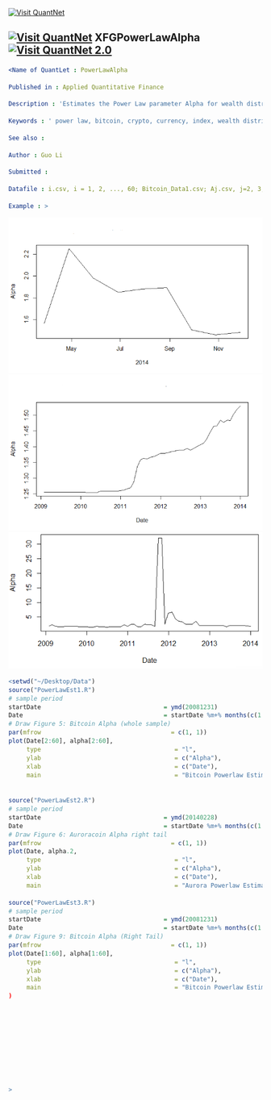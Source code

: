 [<img src="https://github.com/QuantLet/Styleguide-and-Validation-procedure/blob/master/pictures/banner.png" alt="Visit QuantNet">](http://quantlet.de/index.php?p=info)

## [<img src="https://github.com/QuantLet/Styleguide-and-Validation-procedure/blob/master/pictures/qloqo.png" alt="Visit QuantNet">](http://quantlet.de/) **XFGPowerLawAlpha** [<img src="https://github.com/QuantLet/Styleguide-and-Validation-procedure/blob/master/pictures/QN2.png" width="60" alt="Visit QuantNet 2.0">](http://quantlet.de/d3/ia)


```yaml
<Name of QuantLet : PowerLawAlpha

Published in : Applied Quantitative Finance

Description : 'Estimates the Power Law parameter Alpha for wealth distribution of Bitcoin and Auroracoin.'

Keywords : ' power law, bitcoin, crypto, currency, index, wealth distribution'

See also : 

Author : Guo Li

Submitted :

Datafile : i.csv, i = 1, 2, ..., 60; Bitcoin_Data1.csv; Aj.csv, j=2, 3, ..., 10 Auroracoin.csv

Example : >
```


![Picture1](PowerLawAlpha1.PNG)
![Picture1](PowerLawAlpha2.PNG)
![Picture1](PowerLawAlpha3.PNG)

```R
<setwd("~/Desktop/Data")
source("PowerLawEst1.R")
# sample period
startDate                                  = ymd(20081231)
Date                                       = startDate %m+% months(c(1:(length(alpha))))
# Draw Figure 5: Bitcoin Alpha (whole sample)
par(mfrow                                    = c(1, 1))
plot(Date[2:60], alpha[2:60], 
     type                                     = "l", 
     ylab                                     = c("Alpha"), 
     xlab                                     = c("Date"), 
     main                                     = "Bitcoin Powerlaw Estimation (whole sample)")


source("PowerLawEst2.R")
# sample period
startDate                                  = ymd(20140228)
Date                                       = startDate %m+% months(c(1:(length(alpha.2))))
# Draw Figure 6: Auroracoin Alpha right tail
par(mfrow                                    = c(1, 1))
plot(Date, alpha.2, 
     type                                     = "l", 
     ylab                                     = c("Alpha"), 
     xlab                                     = c("Date"), 
     main                                     = "Aurora Powerlaw Estimation (Right Tail)")

source("PowerLawEst3.R")
# sample period
startDate                                  = ymd(20081231)
Date                                       = startDate %m+% months(c(1:(length(alpha))))
# Draw Figure 9: Bitcoin Alpha (Right Tail)
par(mfrow                                    = c(1, 1))
plot(Date[1:60], alpha[1:60], 
     type                                     = "l", 
     ylab                                     = c("Alpha"), 
     xlab                                     = c("Date"), 
     main                                     = "Bitcoin Powerlaw Estimation (Right Tail)")
)










>
```
